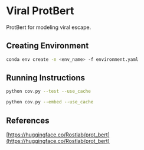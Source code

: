 # Viral ProtBert
ProtBert for modeling viral escape.

## Creating Environment

```bash
conda env create -n <env_name> -f environment.yaml
```

## Running Instructions

```bash
python cov.py --test --use_cache
```

```bash
python cov.py --embed --use_cache
```

## References

[https://huggingface.co/Rostlab/prot_bert](https://huggingface.co/Rostlab/prot_bert)